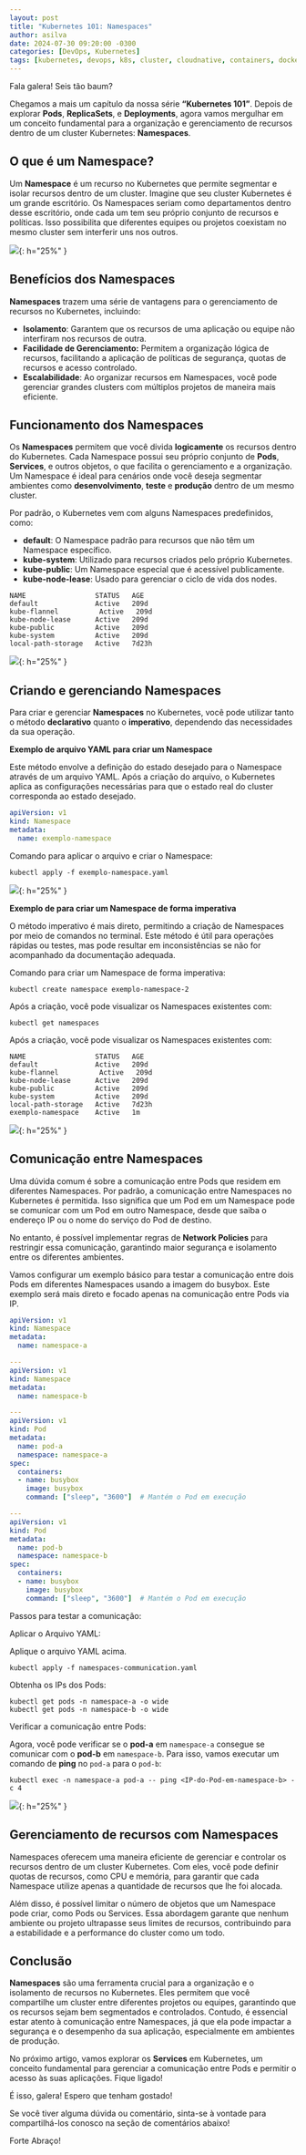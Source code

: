 ```yaml
---
layout: post
title: "Kubernetes 101: Namespaces"
author: asilva
date: 2024-07-30 09:20:00 -0300
categories: [DevOps, Kubernetes]
tags: [kubernetes, devops, k8s, cluster, cloudnative, containers, docker, microservices]
---
```


Fala galera! Seis tão baum?

Chegamos a mais um capítulo da nossa série **“Kubernetes 101”**. Depois de explorar **Pods**, **ReplicaSets**, e **Deployments**, agora vamos mergulhar em um conceito fundamental para a organização e gerenciamento de recursos dentro de um cluster Kubernetes: **Namespaces**.

## **O que é um Namespace?**

Um **Namespace** é um recurso no Kubernetes que permite segmentar e isolar recursos dentro de um cluster. Imagine que seu cluster Kubernetes é um grande escritório. Os Namespaces seriam como departamentos dentro desse escritório, onde cada um tem seu próprio conjunto de recursos e políticas. Isso possibilita que diferentes equipes ou projetos coexistam no mesmo cluster sem interferir uns nos outros.

![](/assets/img/88/namespaces01.png){: h="25%" }

## **Benefícios dos Namespaces**

**Namespaces** trazem uma série de vantagens para o gerenciamento de recursos no Kubernetes, incluindo:

- **Isolamento**: Garantem que os recursos de uma aplicação ou equipe não interfiram nos recursos de outra.
- **Facilidade de Gerenciamento:** Permitem a organização lógica de recursos, facilitando a aplicação de políticas de segurança, quotas de recursos e acesso controlado.
- **Escalabilidade**: Ao organizar recursos em Namespaces, você pode gerenciar grandes clusters com múltiplos projetos de maneira mais eficiente.

## **Funcionamento dos Namespaces**

Os **Namespaces** permitem que você divida **logicamente** os recursos dentro do Kubernetes. Cada Namespace possui seu próprio conjunto de **Pods**, **Services**, e outros objetos, o que facilita o gerenciamento e a organização. Um Namespace é ideal para cenários onde você deseja segmentar ambientes como **desenvolvimento**, **teste** e **produção** dentro de um mesmo cluster.

Por padrão, o Kubernetes vem com alguns Namespaces predefinidos, como:

- **default**: O Namespace padrão para recursos que não têm um Namespace específico.
- **kube-system**: Utilizado para recursos criados pelo próprio Kubernetes.
- **kube-public**: Um Namespace especial que é acessível publicamente.
- **kube-node-lease**: Usado para gerenciar o ciclo de vida dos nodes.

````shell
NAME                 STATUS   AGE
default              Active   209d
kube-flannel          Active   209d
kube-node-lease      Active   209d
kube-public          Active   209d
kube-system          Active   209d
local-path-storage   Active   7d23h
````

![](/assets/img/88/namespaces02.gif){: h="25%" }

## **Criando e gerenciando Namespaces**

Para criar e gerenciar **Namespaces** no Kubernetes, você pode utilizar tanto o método **declarativo** quanto o **imperativo**, dependendo das necessidades da sua operação.

**Exemplo de arquivo YAML para criar um Namespace**

Este método envolve a definição do estado desejado para o Namespace através de um arquivo YAML. Após a criação do arquivo, o Kubernetes aplica as configurações necessárias para que o estado real do cluster corresponda ao estado desejado.

````yaml
apiVersion: v1
kind: Namespace
metadata:
  name: exemplo-namespace
````

Comando para aplicar o arquivo e criar o Namespace:

````shell
kubectl apply -f exemplo-namespace.yaml
````

![](/assets/img/88/namespaces03.gif){: h="25%" }

**Exemplo de para criar um Namespace de forma imperativa**

O método imperativo é mais direto, permitindo a criação de Namespaces por meio de comandos no terminal. Este método é útil para operações rápidas ou testes, mas pode resultar em inconsistências se não for acompanhado da documentação adequada.

Comando para criar um Namespace de forma imperativa:

````shell
kubectl create namespace exemplo-namespace-2
````

Após a criação, você pode visualizar os Namespaces existentes com:

````shell
kubectl get namespaces
````

Após a criação, você pode visualizar os Namespaces existentes com:

````shell
NAME                 STATUS   AGE
default              Active   209d
kube-flannel          Active   209d
kube-node-lease      Active   209d
kube-public          Active   209d
kube-system          Active   209d
local-path-storage   Active   7d23h
exemplo-namespace    Active   1m
````

![](/assets/img/88/namespaces04.gif){: h="25%" }

## Comunicação entre Namespaces

Uma dúvida comum é sobre a comunicação entre Pods que residem em diferentes Namespaces. Por padrão, a comunicação entre Namespaces no Kubernetes é permitida. Isso significa que um Pod em um Namespace pode se comunicar com um Pod em outro Namespace, desde que saiba o endereço IP ou o nome do serviço do Pod de destino.

No entanto, é possível implementar regras de **Network Policies** para restringir essa comunicação, garantindo maior segurança e isolamento entre os diferentes ambientes.

Vamos configurar um exemplo básico para testar a comunicação entre dois Pods em diferentes Namespaces usando a imagem do busybox. Este exemplo será mais direto e focado apenas na comunicação entre Pods via IP.

````yaml
apiVersion: v1
kind: Namespace
metadata:
  name: namespace-a

---
apiVersion: v1
kind: Namespace
metadata:
  name: namespace-b

---
apiVersion: v1
kind: Pod
metadata:
  name: pod-a
  namespace: namespace-a
spec:
  containers:
  - name: busybox
    image: busybox
    command: ["sleep", "3600"]  # Mantém o Pod em execução

---
apiVersion: v1
kind: Pod
metadata:
  name: pod-b
  namespace: namespace-b
spec:
  containers:
  - name: busybox
    image: busybox
    command: ["sleep", "3600"]  # Mantém o Pod em execução
````

Passos para testar a comunicação:

Aplicar o Arquivo YAML:

Aplique o arquivo YAML acima.

````shell
kubectl apply -f namespaces-communication.yaml
````

Obtenha os IPs dos Pods:

````shell
kubectl get pods -n namespace-a -o wide 
kubectl get pods -n namespace-b -o wide 
````

Verificar a comunicação entre Pods:

Agora, você pode verificar se o **pod-a** em `namespace-a` consegue se comunicar com o **pod-b** em `namespace-b`. Para isso, vamos executar um comando de **ping** no `pod-a` para o `pod-b`:

````shell
kubectl exec -n namespace-a pod-a -- ping <IP-do-Pod-em-namespace-b> -c 4
````

![](/assets/img/88/namespaces05.gif){: h="25%" }

## Gerenciamento de recursos com Namespaces

Namespaces oferecem uma maneira eficiente de gerenciar e controlar os recursos dentro de um cluster Kubernetes. Com eles, você pode definir quotas de recursos, como CPU e memória, para garantir que cada Namespace utilize apenas a quantidade de recursos que lhe foi alocada.

Além disso, é possível limitar o número de objetos que um Namespace pode criar, como Pods ou Services. Essa abordagem garante que nenhum ambiente ou projeto ultrapasse seus limites de recursos, contribuindo para a estabilidade e a performance do cluster como um todo.

## **Conclusão**

**Namespaces** são uma ferramenta crucial para a organização e o isolamento de recursos no Kubernetes. Eles permitem que você compartilhe um cluster entre diferentes projetos ou equipes, garantindo que os recursos sejam bem segmentados e controlados. Contudo, é essencial estar atento à comunicação entre Namespaces, já que ela pode impactar a segurança e o desempenho da sua aplicação, especialmente em ambientes de produção.

No próximo artigo, vamos explorar os **Services** em Kubernetes, um conceito fundamental para gerenciar a comunicação entre Pods e permitir o acesso às suas aplicações. Fique ligado!

É isso, galera! Espero que tenham gostado!

Se você tiver alguma dúvida ou comentário, sinta-se à vontade para compartilhá-los conosco na seção de comentários abaixo!

Forte Abraço!
